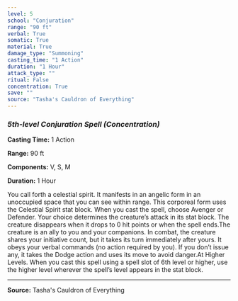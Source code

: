 ```yaml
---
level: 5
school: "Conjuration"
range: "90 ft"
verbal: True
somatic: True
material: True
damage_type: "Summoning"
casting_time: "1 Action"
duration: "1 Hour"
attack_type: ""
ritual: False
concentration: True
save: ""
source: "Tasha's Cauldron of Everything"
---
```


### *5th-level Conjuration Spell* *(Concentration)*

**Casting Time:** 1 Action

**Range:** 90 ft

**Components:** V, S, M

**Duration:** 1 Hour

You call forth a celestial spirit. It manifests in an angelic form in an unoccupied space that you can see within range. This corporeal form uses the Celestial Spirit stat block. When you cast the spell, choose Avenger or Defender. Your choice determines the creature’s attack in its stat block. The creature disappears when it drops to 0 hit points or when the spell ends.The creature is an ally to you and your companions. In combat, the creature shares your initiative count, but it takes its turn immediately after yours. It obeys your verbal commands (no action required by you). If you don’t issue any, it takes the Dodge action and uses its move to avoid danger.At Higher Levels. When you cast this spell using a spell slot of 6th level or higher, use the higher level wherever the spell’s level appears in the stat block.

---
**Source:** Tasha's Cauldron of Everything
